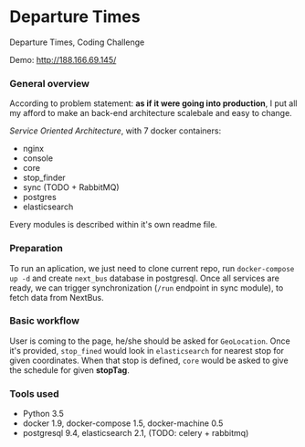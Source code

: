 # Departure Times

Departure Times, Coding Challenge

Demo: http://188.166.69.145/


### General overview

According to problem statement: **as if it were going into production**, I put all my afford to make an back-end architecture scalebale and easy to change.

*Service Oriented Architecture*, with 7 docker containers:
* nginx
* console
* core
* stop_finder
* sync (TODO + RabbitMQ)
* postgres
* elasticsearch

Every modules is described within it's own readme file.


### Preparation

To run an aplication, we just need to clone current repo, run ```docker-compose up -d``` and create ```next_bus``` database in postgresql. Once all services are ready, we can trigger synchronization (```/run``` endpoint in sync module), to fetch data from NextBus.


### Basic workflow

User is coming to the page, he/she should be asked for ```GeoLocation```. Once it's provided, ```stop_fined``` would look in ```elasticsearch``` for nearest stop for given coordinates. When that stop is defined, ```core``` would be asked to give the schedule for given **stopTag**.


### Tools used

* Python 3.5
* docker 1.9, docker-compose 1.5, docker-machine 0.5
* postgresql 9.4, elasticsearch 2.1, (TODO: celery + rabbitmq)
